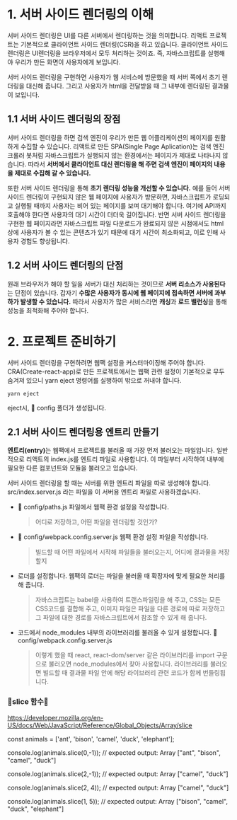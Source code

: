 # 1. 서버 사이드 렌더링의 이해

서버 사이드 렌더링은 UI를 다른 서버에서 렌더링하는 것을 의미합니다. 리액트 프로젝트는 기본적으로 클라이언트 사이드 렌더링(CSR)을 하고 있습니다. 클라이언트 사이드 렌더링은 UI렌더링을 브라우저에서 모두 처리하는 것이죠. 즉, 자바스크립트를 실행해야 우리가 만든 화면이 사용자에게 보입니다.

서버 사이드 렌더링을 구현하면 사용자가 웹 서비스에 방문했을 때 서버 쪽에서 초기 렌더링을 대신해 줍니다. 그리고 사용자가 html을 전달받을 때 그 내부에 렌더링된 결과물이 보입니다.

## 1.1 서버 사이드 렌더링의 장점

서버 사이드 렌더링을 하면 검색 엔진이 우리가 만든 웹 어플리케이션의 페이지를 원활하게 수집할 수 있습니다. 리액트로 만든 SPA(Single Page Aplication)는 검색 엔진 크롤러 봇처럼 자바스크립트가 실행되지 않는 환경에서는 페이지가 제대로 나타나지 않습니다. 따라서 <b>서버에서 클라이언트 대신 렌더링을 해 주면 검색 엔진이 페이지의 내용을 제대로 수집해 갈 수 있습니다.</b>

또한 서버 사이드 렌더링을 통해 <b>초기 렌더링 성능을 개선할 수 있습니다.</b> 예를 들어 서버 사이드 렌더링이 구현되지 않은 웹 페이지에 사용자가 방문하면, 자바스크립트가 로딩되고 실행될 때까지 사용자는 비어 있는 페이지를 보며 대기해야 합니다. 여기에 API까지 호출해야 한다면 사용자의 대기 시간이 더더욱 길어집니다. 반면 서버 사이드 렌더링을 구현한 웹 페이지라면 자바스크립트 파일 다운로드가 완료되지 않은 시점에서도 html 상에 사용자가 볼 수 있는 콘텐츠가 있기 때문에 대기 시간이 최소화되고, 이로 인해 사용자 경험도 향상됩니다.

## 1.2 서버 사이드 렌더링의 단점

원래 브라우저가 해야 할 일을 서버가 대신 처리하는 것이므로 <b>서버 리소스가 사용된다</b>는 단점이 있습니다. 갑자기 <b>수많은 사용자가 동시에 웹 페이지에 접속하면 서버에 과부하가 발생할 수 있습니다.</b> 따라서 사용자가 많은 서비스라면 <b>캐싱</b>과 <b>로드 밸런싱</b>을 통해 성능을 최적화해 주어야 합니다.

# 2. 프로젝트 준비하기

서버 사이드 렌더링을 구현하려면 웹팩 설정을 커스터마이징해 주어야 합니다. CRA(Create-react-app)로 만든 프로젝트에서는 웹팩 관련 설정이 기본적으로 무두 숨겨져 있으니 yarn eject 명령어를 실행하여 밖으로 꺼내야 합니다.

```
yarn eject
```

eject시, 📁 config 폴더가 생성됩니다.

## 2.1 서버 사이드 렌더링용 엔트리 만들기

<b>엔트리(entry)</b>는 웹팩에서 프로젝트를 불러올 때 가장 먼저 불러오는 파일입니다. 일반적으로 리액트의 index.js를 엔트리 파일로 사용합니다. 이 파일부터 시작하여 내부에 필요한 다른 컴포넌트와 모듈을 불러오고 있습니다.

서버 사이드 렌더링을 할 때는 서버를 위한 엔트리 파일을 따로 생성해야 합니다. src/index.server.js 라는 파일을 이 서버용 엔트리 파일로 사용하겠습니다.

- 📁 config/paths.js 파일에서 웹팩 환경 설정을 작성합니다.
  > 어디로 저장하고, 어떤 파일을 렌더링할 것인가?
- 📁 config/webpack.config.server.js 웹팩 환경 설정 파일을 작성합니다.
  > 빌드할 때 어떤 파일에서 시작해 파일들을 불러오는지, 어디에 결과물을 저장할지
- 로더를 설정합니다. 웹팩의 로더는 파일을 불러올 때 확장자에 맞게 필요한 처리를 해 줍니다.
  > 자바스크립트는 babel을 사용하여 트랜스파일링을 해 주고, CSS는 모든 CSS코드를 결합해 주고, 이미지 파일은 파일을 다른 경로에 따로 저장하고 그 파일에 대한 경로를 자바스크립트에서 참조할 수 있게 해 줍니다.
- 코드에서 node_modules 내부의 라이브러리를 불러올 수 있게 설정합니다. 📁 config/webpack.config.server.js
  > 이렇게 했을 때 react, react-dom/server 같은 라이브러리를 import 구문으로 불러오면 node_modules에서 찾아 사용합니다. 라이브러리를 불러오면 빌드할 때 결과물 파일 안에 해당 라이브러리 관련 코드가 함께 번들링됩니다.

### 🌟slice 함수🌟

https://developer.mozilla.org/en-US/docs/Web/JavaScript/Reference/Global_Objects/Array/slice

const animals = ['ant', 'bison', 'camel', 'duck', 'elephant'];

console.log(animals.slice(0,-1));
// expected output: Array ["ant", "bison", "camel", "duck"]

console.log(animals.slice(2,-1));
// expected output: Array ["camel", "duck"]

console.log(animals.slice(2, 4));
// expected output: Array ["camel", "duck"]

console.log(animals.slice(1, 5));
// expected output: Array ["bison", "camel", "duck", "elephant"]
